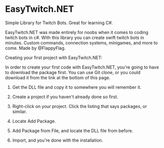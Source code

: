 # EasyTwitch.NET
Simple Library for Twitch Bots. Great for learning C#.

EasyTwitch.NET was made entirely for noobs when it comes to coding twitch bots in c#. With this library you can create swift twitch bots in minutes. Custom commands, connection systems, minigames, and more to come. Made by @FlappyFlag.

Creating your first project with EasyTwitch.NET:

In order to create your first code with EasyTwitch.NET, you're going to have to download the package first. You can use Git clone, or you could download it from the link at the bottom of this page.

1. Get the DLL file and copy it to somewhere you will remember it.

2. Create a project if you haven't already done so first.

3. Right-click on your project. Click the listing that says packages, or similar.

4. Locate Add Package.

5. Add Package from File, and locate the DLL file from before.

6. Import, and you're done with the installation.
